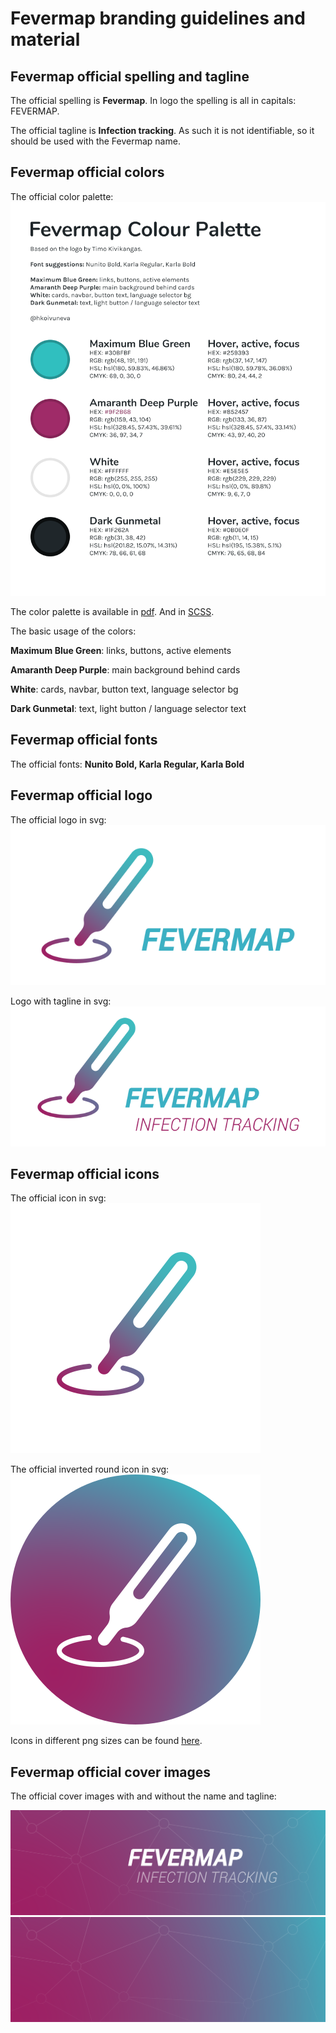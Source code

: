 # Fevermap branding guidelines and material

## Fevermap official spelling and tagline

The official spelling is **Fevermap**. In logo the spelling is all in capitals: FEVERMAP.

The official tagline is **Infection tracking**. As such it is not identifiable, so it should be used with the Fevermap name.

## Fevermap official colors
The official color palette:
![Color palette](images/palette/ColourPaletteFonts.png)

The color palette is available in [pdf](images/palette/ColourPaletteFonts.pdf).
And in [SCSS](images/palette/palette.scss).

The basic usage of the colors:

**Maximum Blue Green**: links, buttons, active elements

**Amaranth Deep Purple**: main background behind cards

**White**: cards, navbar, button text, language selector bg

**Dark Gunmetal**: text, light button / language selector text

## Fevermap official fonts
The official fonts: **Nunito Bold, Karla Regular, Karla Bold**

## Fevermap official logo

The official logo in svg:
![Official logo](app/src/assets/images/fever_map-logo-text.svg)

Logo with tagline in svg:
![Logo with tagline](app/src/assets/images/fever_map-logo-text-slogan.svg)

## Fevermap official icons

The official icon in svg:
![Official icon](app/src/assets/images/fever_map-logo.svg)

The official inverted round icon in svg:
![Inverted round icon](app/src/assets/images/fever_map-logo-inverted-round.svg)

Icons in different png sizes can be found [here](app/src/assets/images/).

## Fevermap official cover images

The official cover images with and without the name and tagline:

![Cover image with logo](images/cover/cover-logo@4x.png)
![Cover image without logo](images/cover/cover-no-logo@4x.png)




